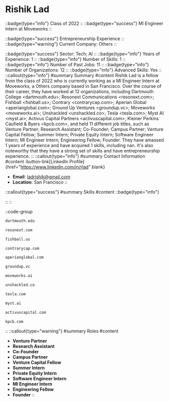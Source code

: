 # Rishik Lad
::badge{type="info"}
Class of 2022
::
::badge{type="success"}
Ml Engineer Intern at Moveworks
::

::badge{type="success"}
Entrepreneurship Experience
::
::badge{type="warning"}
Current Company: Others
::

::badge{type="success"}
Sector: Tech; AI
::
::badge{type="info"}
Years of Experience: 1
::
::badge{type="info"}
Number of Skills: 1
::
::badge{type="info"}
Number of Past Jobs: 11
::
::badge{type="info"}
Number of Organizations: 12
::
::badge{type="info"}
Advanced Skills: Yes
::
::callout{type="info"}
#summary
Summary
#content
Rishik Lad is a fellow from the class of 2022 who is currently working as a Ml Engineer Intern at Moveworks, a Others company based in San Francisco. Over the course of their career, they have worked at 12 organizations, including Dartmouth College <dartmouth.edu>; Resonext Communications <resonext.com>; Fishball <fishball.us>; Contrary <contrarycap.com>; Aperian Global <aperianglobal.com>; Ground Up Ventures <groundup.vc>; Moveworks <moveworks.ai>; Unshackled <unshackled.co>; Tesla <tesla.com>; Myst AI <myst.ai>; Activus Capital Partners <activuscapital.com>; Kleiner Perkins Caufield & Byers <kpcb.com>, and held 11 different job titles, such as Venture Partner; Research Assistant; Co-Founder; Campus Partner; Venture Capital Fellow; Summer Intern; Private Equity Intern; Software Engineer Intern; Ml Engineer Intern; Engineering Fellow; Founder. They have amassed 1 years of experience and have acquired 1 skills, including nan. It's also noteworthy that they have a strong set of skills and have entrepreneurship experience.
::
::callout{type="info"}
#summary
Contact Information
#content
:button-link[LinkedIn Profile]{href="https://www.linkedin.com/in/rlad" blank}
- **Email**: ladrishik@gmail.com
- **Location**: San Francisco
::

::callout{type="success"}
#summary
Skills
#content
::badge{type="info"}

::
::

::code-group
```bash [Dartmouth College]
dartmouth.edu
```
```bash [Resonext Communications]
resonext.com
```
```bash [Fishball]
fishball.us
```
```bash [Contrary]
contrarycap.com
```
```bash [Aperian Global]
aperianglobal.com
```
```bash [Ground Up Ventures]
groundup.vc
```
```bash [Moveworks]
moveworks.ai
```
```bash [Unshackled]
unshackled.co
```
```bash [Tesla]
tesla.com
```
```bash [Myst AI]
myst.ai
```
```bash [Activus Capital Partners]
activuscapital.com
```
```bash [Kleiner Perkins Caufield & Byers]
kpcb.com
```
::
::callout{type="warning"}
#summary
Roles
#content
- **Venture Partner**
- **Research Assistant**
- **Co-Founder**
- **Campus Partner**
- **Venture Capital Fellow**
- **Summer Intern**
- **Private Equity Intern**
- **Software Engineer Intern**
- **Ml Engineer Intern**
- **Engineering Fellow**
- **Founder**
::

